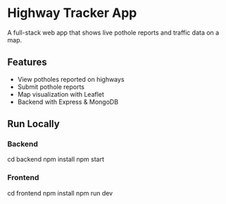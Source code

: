 # Highway Tracker App

A full-stack web app that shows live pothole reports and traffic data on a map.

## Features
- View potholes reported on highways
- Submit pothole reports
- Map visualization with Leaflet
- Backend with Express & MongoDB

## Run Locally

### Backend
cd backend
npm install
npm start
### Frontend
cd frontend
npm install
npm run dev
